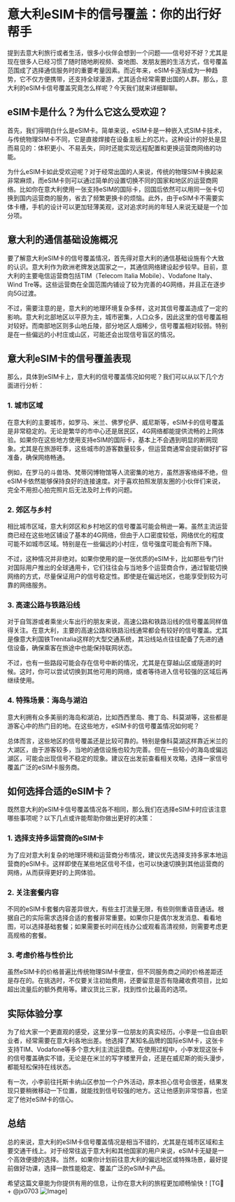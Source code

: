 # 意大利eSIM卡的信号覆盖：你的出行好帮手

提到去意大利旅行或者生活，很多小伙伴会想到一个问题——信号好不好？尤其是现在很多人已经习惯了随时随地刷视频、查地图、发朋友圈的生活方式，信号覆盖范围成了选择通信服务时的重要考量因素。而近年来，eSIM卡逐渐成为一种趋势，它不仅方便携带，还支持全球漫游，尤其适合经常需要出国的人群。那么，意大利的eSIM卡信号覆盖究竟怎么样呢？今天我们就来详细聊聊。

## eSIM卡是什么？为什么它这么受欢迎？

首先，我们得明白什么是eSIM卡。简单来说，eSIM卡是一种嵌入式SIM卡技术，与传统物理SIM卡不同，它是直接焊接在设备主板上的芯片。这种设计的好处是显而易见的：体积更小、不易丢失，同时还能实现远程配置和更换运营商网络的功能。

为什么eSIM卡如此受欢迎呢？对于经常出国的人来说，传统的物理SIM卡换起来非常麻烦，而eSIM卡则可以通过简单的设置切换不同的国家和地区的运营商网络。比如你在意大利使用一张支持eSIM的国际卡，回国后依然可以用同一张卡切换到国内运营商的服务，省去了频繁更换卡的烦恼。此外，由于eSIM卡不需要实体卡槽，手机的设计可以更加轻薄美观，这对追求时尚的年轻人来说无疑是一个加分项。

## 意大利的通信基础设施概况

要了解意大利eSIM卡的信号覆盖情况，首先得对意大利的通信基础设施有个大致的认识。意大利作为欧洲老牌发达国家之一，其通信网络建设起步较早。目前，意大利的主要电信运营商包括TIM（Telecom Italia Mobile）、Vodafone Italy、Wind Tre等。这些运营商在全国范围内铺设了较为完善的4G网络，并且正在逐步向5G过渡。

不过，需要注意的是，意大利的地理环境复杂多样，这对其信号覆盖造成了一定的影响。意大利北部地区以平原为主，城市密集，人口众多，因此这里的信号覆盖相对较好。而南部地区则多山地丘陵，部分地区人烟稀少，信号覆盖相对较弱。特别是在一些偏远的小村庄或山区，可能还会出现信号盲区的情况。

## 意大利eSIM卡的信号覆盖表现

那么，具体到eSIM卡上，意大利的信号覆盖情况如何呢？我们可以从以下几个方面进行分析：

### 1. 城市区域

在意大利的主要城市，如罗马、米兰、佛罗伦萨、威尼斯等，eSIM卡的信号覆盖是非常稳定的。无论是繁华的市中心还是居民区，4G网络都能提供流畅的上网体验。如果你在这些地方使用支持eSIM的国际卡，基本上不会遇到明显的断网现象。尤其是在旅游旺季，这些城市的游客数量较多，但运营商通常会提前做好扩容准备，确保网络畅通。

例如，在罗马的斗兽场、梵蒂冈博物馆等人流密集的地方，虽然游客络绎不绝，但eSIM卡依然能够保持良好的连接速度。对于喜欢拍照发朋友圈的小伙伴们来说，完全不用担心拍完照片后无法及时上传的问题。

### 2. 郊区与乡村

相比城市区域，意大利郊区和乡村地区的信号覆盖可能会稍逊一筹。虽然主流运营商已经在这些地区铺设了基本的4G网络，但由于人口密度较低，网络优化的程度可能不如城市区域。特别是在一些偏远的小村庄，信号强度可能会有所下降。

不过，这种情况并非绝对。如果你使用的是一张优质的eSIM卡，比如那些专门针对国际用户推出的全球通用卡，它们往往会与当地多个运营商合作，通过智能切换网络的方式，尽量保证用户的信号稳定性。即使是在偏远地区，也能享受到较为可靠的网络服务。

### 3. 高速公路与铁路沿线

对于自驾游或者乘坐火车出行的朋友来说，高速公路和铁路沿线的信号覆盖同样值得关注。在意大利，主要的高速公路和铁路沿线通常都会有较好的信号覆盖。尤其是像意大利国铁Trenitalia这样的大型交通系统，其沿线站点往往配备了先进的通信设备，确保乘客在旅途中也能保持联网状态。

不过，也有一些路段可能会存在信号中断的情况，尤其是在穿越山区或隧道的时候。这时，你可以尝试切换到其他可用的网络，或者等待进入信号较强的区域后再继续使用。

### 4. 特殊场景：海岛与湖泊

意大利拥有众多美丽的海岛和湖泊，比如西西里岛、撒丁岛、科莫湖等，这些都是游客心中的热门目的地。在这些地方，eSIM卡的信号覆盖情况如何呢？

总体而言，这些地区的信号覆盖还是比较可靠的。特别是像科莫湖这样靠近米兰的大湖区，由于游客较多，当地的通信设施也较为完善。但在一些较小的海岛或偏远湖区，可能会出现信号不稳定的现象。建议在出发前查看相关攻略，选择一家信号覆盖广泛的eSIM卡服务商。

## 如何选择合适的eSIM卡？

既然意大利的eSIM卡信号覆盖情况各不相同，那么我们在选择eSIM卡时应该注意哪些事项呢？以下几点或许能帮助你做出更好的决策：

### 1. 选择支持多运营商的eSIM卡

为了应对意大利复杂的地理环境和运营商分布情况，建议优先选择支持多家本地运营商的eSIM卡。这样即使在某些地区信号不佳，也可以快速切换到其他运营商的网络，从而获得更好的上网体验。

### 2. 关注套餐内容

不同的eSIM卡套餐内容差异很大，有些主打流量无限，有些则侧重语音通话。根据自己的实际需求选择合适的套餐非常重要。如果你只是偶尔发发消息、看看地图，可以选择基础套餐；如果需要长时间在线办公或观看高清视频，则需要考虑更高规格的套餐。

### 3. 考虑价格与性价比

虽然eSIM卡的价格普遍比传统物理SIM卡便宜，但不同服务商之间的价格差距还是存在的。在挑选时，不仅要关注初始费用，还要留意是否有隐藏收费项目，比如超出流量后的额外费用等。建议货比三家，找到性价比最高的选项。

## 实际体验分享

为了给大家一个更直观的感受，这里分享一位朋友的真实经历。小李是一位自由职业者，经常需要在意大利各地出差。他选择了某知名品牌的国际eSIM卡，这张卡支持TIM、Vodafone等多个意大利主流运营商。在使用过程中，小李发现这张卡的信号覆盖确实不错，无论是在米兰的写字楼里开会，还是在威尼斯的街头漫步，都能轻松保持在线状态。

有一次，小李前往托斯卡纳山区参加一个户外活动，原本担心信号会很差，结果发现只要稍微移动一下位置，就能找到信号较强的地方。这让他感到非常惊喜，也坚定了他对eSIM卡的信心。

## 总结

总的来说，意大利的eSIM卡信号覆盖情况是相当不错的，尤其是在城市区域和主要交通干线上。对于经常往返于意大利和其他国家的用户来说，eSIM卡无疑是一个高效便捷的选择。当然，如果你计划前往意大利的偏远地区或特殊场景，最好提前做好功课，选择一款性能稳定、覆盖广泛的eSIM卡产品。

希望这篇文章能为你提供有用的信息，让你在意大利的旅程更加顺畅愉快！[TG💪+ @jx0703 ![Image](https://github.com/user-attachments/assets/dbca1d08-cadb-493c-b0ec-ad6f7a83f270)]